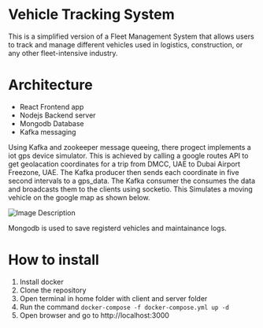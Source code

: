 # Vehicle Tracking System

This is a simplified version of a Fleet Management System that allows users to track and manage different vehicles used in logistics, construction, or any other fleet-intensive industry.

# Architecture

* React Frontend app
* Nodejs Backend server
* Mongodb Database
* Kafka messaging

Using Kafka and zookeeper message queeing, there progect implements a iot gps device simulator.
This is achieved by calling a google routes API to get geolacation coordinates for a trip from DMCC, UAE to Dubai Airport Freezone, UAE. The Kafka producer then sends each coordinate in five second intervals to a gps_data. The Kafka consumer the consumes the data and broadcasts them to the clients using socketio. This Simulates a moving vehicle on the google map as shown below.

![Image Description](ihttps://raw.githubusercontent.com/matsindect/tenderdProject/main/tenderd.png)

Mongodb is used to save registerd vehicles and maintainance logs.

# How to install

1. Install docker
2. Clone the repository
3. Open terminal in home folder with client and server folder
4. Run the command `docker-compose -f docker-compose.yml up -d`
5. Open browser and go to http://localhost:3000


